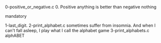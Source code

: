 
0-positive_or_negative.c
0. Positive anything is better than negative nothing

mandatory

1-last_digit.
2-print_alphabet.c
sometimes suffer from insomnia. And when I can't fall asleep, I play what I call the alphabet game
3-print_alphabets.c
alphABET
